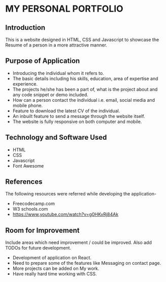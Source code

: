 # MY PERSONAL PORTFOLIO

## Introduction

This is a website designed in HTML, CSS and Javascript to showcase the Resume of a person in a more attractive manner.

## Purpose of Application

* Introducing the individual whom it refers to.
* The basic details including his skills, education, area of expertise and experience.
* The projects he/she has been a part of, what is the project about and any code snippet or demo included.
* How can a person contact the individual i.e. email, social media and mobile phone.
* Feature to download the latest CV of the individual.
* An inbuilt feature to send a message through the website itself.
* The website is fully responsive on both computer and mobile.

## Technology and Software Used

* HTML
* CSS
* Javascript
* Font Awesome

## References

The following resources were referred while developing the application-
* Freecodecamp.com
* W3 schools.com
* https://www.youtube.com/watch?v=g0HKvRj84Ak

## Room for Improvement

Include areas which need improvement / could be improved. Also add TODOs for future development.
* Development of application on React.
* Need to prepare some of the features like Messaging on contact page.
* More projects can be added on My work.
* Have really hard time working with CSS.

 

 

